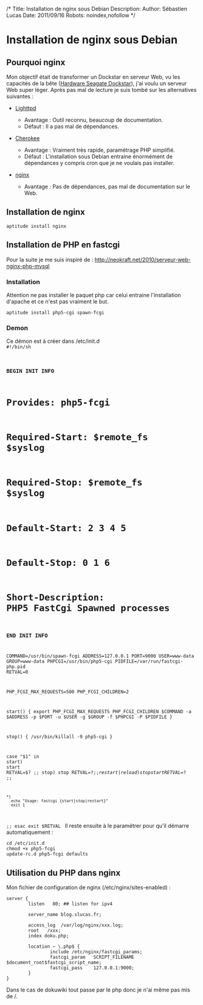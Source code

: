 /*
Title: Installation de nginx sous Debian
Description: 
Author: Sébastien Lucas
Date: 2011/09/16
Robots: noindex,nofollow
*/
# Installation de nginx sous Debian

## Pourquoi nginx
Mon objectif était de transformer un Dockstar en serveur Web, vu les capacités de la bête ([Hardware Seagate Dockstar](/blog/dockstar-install-squeeze)), j'ai voulu un serveur Web super léger. Après pas mal de lecture je suis tombé sur les alternatives suivantes :

*	[Lighttpd](http://www.lighttpd.net/)
    * Avantage : Outil reconnu, beaucoup de documentation.
    * Défaut : Il a pas mal de dépendances.

*	[Cherokee](http://www.cherokee-project.com/) 
    * Avantage : Vraiment très rapide, paramétrage PHP simplifié.
    * Défaut : L'installation sous Debian entraine énormément de dépendances y compris cron que je ne voulais pas installer.

*	[nginx](http://nginx.org/)
    * Avantage : Pas de dépendances, pas mal de documentation sur le Web.

##  Installation de nginx

	
	aptitude install nginx

## Installation de PHP en fastcgi

Pour la suite je me suis inspiré de : http://neokraft.net/2010/serveur-web-nginx-php-mysql
### Installation

Attention ne pas installer le paquet php car celui entraine l'installation d'apache et ce n'est pas vraiment le but.

	
	aptitude install php5-cgi spawn-fcgi

### Demon

Ce démon est à créer dans /etc/init.d
<code bash php5-fcgi>
#!/bin/sh

### BEGIN INIT INFO

# Provides:       php5-fcgi
# Required-Start: $remote_fs $syslog

# Required-Stop:  $remote_fs $syslog
# Default-Start:  2 3 4 5

# Default-Stop:   0 1 6
# Short-Description: PHP5 FastCgi Spawned processes

### END INIT INFO

COMMAND=/usr/bin/spawn-fcgi
ADDRESS=127.0.0.1
PORT=9000
USER=www-data
GROUP=www-data
PHPCGI=/usr/bin/php5-cgi
PIDFILE=/var/run/fastcgi-php.pid
RETVAL=0

PHP_FCGI_MAX_REQUESTS=500
PHP_FCGI_CHILDREN=2

start() {
    export PHP_FCGI_MAX_REQUESTS PHP_FCGI_CHILDREN
    $COMMAND -a $ADDRESS -p $PORT -u $USER -g $GROUP -f $PHPCGI -P $PIDFILE
}

stop() {
    /usr/bin/killall -9 php5-cgi
}

case "$1" in
    start)
      start
      RETVAL=$?
  ;;
    stop)
      stop
      RETVAL=$?
  ;;
    restart|reload)
      stop
      start
      RETVAL=$?
  ;;

    *)
      echo "Usage: fastcgi {start|stop|restart}"
      exit 1
  ;;
esac
exit $RETVAL
</code>
Il reste ensuite à le paramétrer pour qu'il démarre automatiquement :

	
	cd /etc/init.d
	chmod +x php5-fcgi
	update-rc.d php5-fcgi defaults


## Utilisation du PHP dans nginx

Mon fichier de configuration de nginx (/etc/nginx/sites-enabled) :

	
	server {
	        listen   80; ## listen for ipv4
	
	        server_name blog.slucas.fr;
	
	        access_log  /var/log/nginx/xxx.log;
	        root   /xxx;
	        index doku.php;
	
	        location ~ \.php$ {
	                include /etc/nginx/fastcgi_params;
	                fastcgi_param   SCRIPT_FILENAME  $document_root$fastcgi_script_name;
	                fastcgi_pass    127.0.0.1:9000;
	        }
	}

Dans le cas de dokuwiki tout passe par le php donc je n'ai même pas mis de /.


